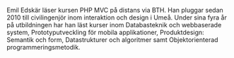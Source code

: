 Emil Edskär läser kursen PHP MVC på distans via BTH. Han pluggar sedan 2010 till civilingenjör inom interaktion och design i Umeå. Under sina fyra år på utbildningen har han läst kurser inom Databasteknik och webbaserade system, Prototyputveckling för mobila applikationer, Produktdesign: Semantik och form, Datastrukturer och algoritmer samt Objektorienterad programmeringsmetodik.